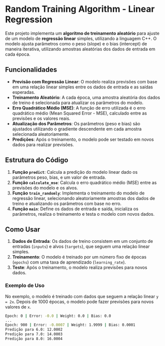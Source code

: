 # Random Training Algorithm - Linear Regression

Este projeto implementa um **algoritmo de treinamento aleatório** para ajuste de um modelo de **regressão linear** simples, utilizando a linguagem C++. O modelo ajusta parâmetros como o peso (slope) e o bias (intercept) de maneira iterativa, utilizando amostras aleatórias dos dados de entrada em cada época.

## Funcionalidades

- **Previsão com Regressão Linear**: O modelo realiza previsões com base em uma relação linear simples entre os dados de entrada e as saídas esperadas.
- **Treinamento Aleatório**: A cada época, uma amostra aleatória dos dados de treino é selecionada para atualizar os parâmetros do modelo.
- **Erro Quadrático Médio (MSE)**: A função de erro utilizada é o erro quadrático médio (Mean Squared Error - MSE), calculado entre as previsões e os valores reais.
- **Atualização dos Parâmetros**: Os parâmetros (peso e bias) são ajustados utilizando o gradiente descendente em cada amostra selecionada aleatoriamente.
- **Predições**: Após o treinamento, o modelo pode ser testado em novos dados para realizar previsões.

## Estrutura do Código

1. **Função `predict`**: Calcula a predição do modelo linear dado os parâmetros peso, bias, e um valor de entrada.
2. **Função `calculate_mse`**: Calcula o erro quadrático médio (MSE) entre as previsões do modelo e os alvos.
3. **Função `train_randomly`**: Implementa o treinamento do modelo de regressão linear, selecionando aleatoriamente amostras dos dados de treino e atualizando os parâmetros com base no erro.
4. **Função `main`**: Define os dados de entrada e saída, inicializa os parâmetros, realiza o treinamento e testa o modelo com novos dados.

## Como Usar

1. **Dados de Entrada**: Os dados de treino consistem em um conjunto de entradas (`inputs`) e alvos (`targets`), que seguem uma relação linear simples.
2. **Treinamento**: O modelo é treinado por um número fixo de épocas (`epochs`) com uma taxa de aprendizado (`learning_rate`).
3. **Teste**: Após o treinamento, o modelo realiza previsões para novos dados.

### Exemplo de Uso

No exemplo, o modelo é treinado com dados que seguem a relação linear `y = 2x`. Depois de 1000 épocas, o modelo pode fazer previsões para novos valores de `x`.

```bash
Epoch: 0 | Error: -0.0 | Weight: 0.0 | Bias: 0.0
...
Epoch: 900 | Error: -0.0007 | Weight: 1.9999 | Bias: 0.0001
Predição para 6.0: 12.0002
Predição para 7.0: 14.0003
Predição para 8.0: 16.0004
